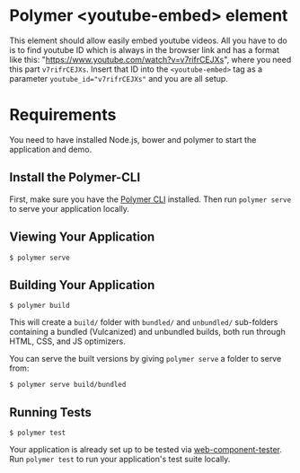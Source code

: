 # Polymer \<youtube-embed\> element

This element should allow easily embed youtube videos. All you have to do is to find youtube ID which is always in the browser link and has a format like this: "https://www.youtube.com/watch?v=v7rifrCEJXs", where you need this part `v7rifrCEJXs`.
Insert that ID into the `<youtube-embed>` tag as a parameter `youtube_id="v7rifrCEJXs"` and you are all setup.

# Requirements
You need to have installed Node.js, bower and polymer to start the application and demo.

## Install the Polymer-CLI

First, make sure you have the [Polymer CLI](https://www.npmjs.com/package/polymer-cli) installed. Then run `polymer serve` to serve your application locally.

## Viewing Your Application

```
$ polymer serve
```

## Building Your Application

```
$ polymer build
```

This will create a `build/` folder with `bundled/` and `unbundled/` sub-folders
containing a bundled (Vulcanized) and unbundled builds, both run through HTML,
CSS, and JS optimizers.

You can serve the built versions by giving `polymer serve` a folder to serve
from:

```
$ polymer serve build/bundled
```

## Running Tests

```
$ polymer test
```

Your application is already set up to be tested via [web-component-tester](https://github.com/Polymer/web-component-tester). Run `polymer test` to run your application's test suite locally.
